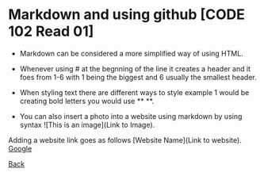 # Markdown and using github    [CODE 102 Read 01]

* Markdown can be considered a more simplified way of using HTML.

* Whenever using # at the begnning of the line it creates a header and it foes from 1-6 with 1 being the biggest and 6 usually the smallest header.

* When styling text there are different ways to style example 1 would be creating bold letters you would use ** **.

*  You can also insert a photo into a website using markdown by using syntax ![This is an image](Link to Image).

Adding a website link goes as follows [Website Name](Link to website).
[Google](https://google.com)

[Back](README.md)
